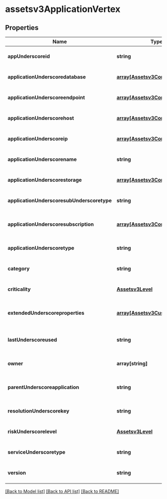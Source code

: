 # assetsv3ApplicationVertex

## Properties
Name | Type | Description | Notes
------------ | ------------- | ------------- | -------------
**appUnderscoreid** | **string** | aplication id of the application | [optional] [default to null]
**applicationUnderscoredatabase** | [**array[Assetsv3ConnectionEdge]**](Assetsv3ConnectionEdge.md) | application to database edge list | [optional] [default to null]
**applicationUnderscoreendpoint** | [**array[Assetsv3ConnectionEdge]**](Assetsv3ConnectionEdge.md) | application to endpoint edge list | [optional] [default to null]
**applicationUnderscorehost** | [**array[Assetsv3ConnectionEdge]**](Assetsv3ConnectionEdge.md) | application to host edge list | [optional] [default to null]
**applicationUnderscoreip** | [**array[Assetsv3ConnectionEdge]**](Assetsv3ConnectionEdge.md) | application to ip edge list | [optional] [default to null]
**applicationUnderscorename** | **string** | name of the application | [optional] [default to null]
**applicationUnderscorestorage** | [**array[Assetsv3ConnectionEdge]**](Assetsv3ConnectionEdge.md) | application to storage edge list | [optional] [default to null]
**applicationUnderscoresubUnderscoretype** | **string** | asset sub-type of the application | [optional] [default to null]
**applicationUnderscoresubscription** | [**array[Assetsv3ConnectionEdge]**](Assetsv3ConnectionEdge.md) | application to subscription edge list | [optional] [default to null]
**applicationUnderscoretype** | **string** | asset type of the application | [optional] [default to null]
**category** | **string** | category of the application | [optional] [default to null]
**criticality** | [**Assetsv3Level**](Assetsv3Level.md) |  | [optional] [default to null]
**extendedUnderscoreproperties** | [**array[Assetsv3CustomProperty]**](Assetsv3CustomProperty.md) | extended properties of the application | [optional] [default to null]
**lastUnderscoreused** | **string** | last used timestamp of the application | [optional] [default to null]
**owner** | **array[string]** | owner list of the application | [optional] [default to null]
**parentUnderscoreapplication** | **string** | parent application name of the application | [optional] [default to null]
**resolutionUnderscorekey** | **string** | resolution key of the application | [optional] [default to null]
**riskUnderscorelevel** | [**Assetsv3Level**](Assetsv3Level.md) |  | [optional] [default to null]
**serviceUnderscoretype** | **string** | service type of the application | [optional] [default to null]
**version** | **string** | version of the application | [optional] [default to null]

[[Back to Model list]](../README.md#documentation-for-models) [[Back to API list]](../README.md#documentation-for-api-endpoints) [[Back to README]](../README.md)


